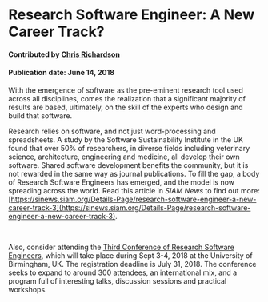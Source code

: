 # Research Software Engineer: A New Career Track?

#### Contributed by [Chris Richardson](https://github.com/chrisrichardson "Chris Richardson GitHub Profile")

#### Publication date: June 14, 2018

With the emergence of software as the pre-eminent research tool used across all disciplines, comes the realization that a significant majority of results are based, ultimately, on the skill of the experts who design and build that software. 

Research relies on software, and not just word-processing and spreadsheets. A study by the Software Sustainability Institute in the UK found that over 50% of researchers, in diverse fields including veterinary science, architecture, engineering and medicine, all develop their own software. Shared software development benefits the community, but it is not rewarded in the same way as journal publications.  To fill the gap, a body of Research Software Engineers has emerged, and the model is now spreading across the world. Read this article in *SIAM News* to find out more: 
[https://sinews.siam.org/Details-Page/research-software-engineer-a-new-career-track-3](https://sinews.siam.org/Details-Page/research-software-engineer-a-new-career-track-3).
 
<br>

Also, consider attending the [Third Conference of Research Software Engineers](http://rse.ac.uk/conf2018), which will take place during Sept 3-4, 2018 at the University of Birmingham, UK.  The registration deadline is July 31, 2018.  The conference seeks to expand to around 300 attendees, an international mix, and a program full of interesting talks, discussion sessions and practical workshops. 

<!---
Publish: preview
RSS Publish: 2018-06-14
Categories: development, collaboration
Topics: software engineering, projects and organizations
Tags: bssw-blog-article
Level: 2
Prerequisites: default
Aggregate: none
--->
